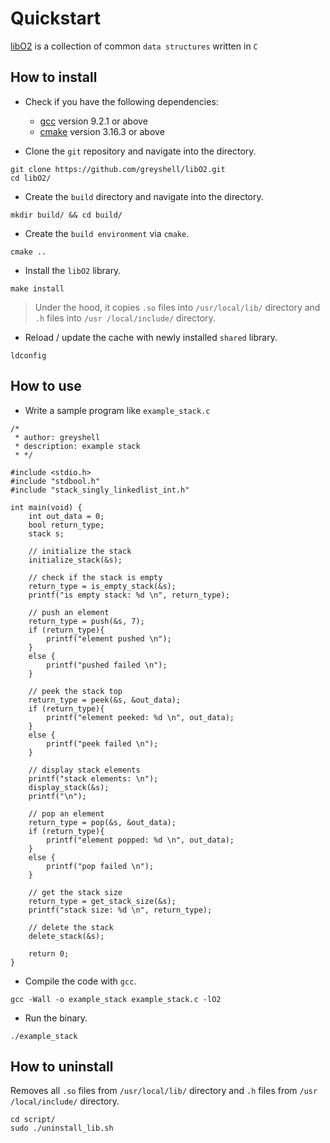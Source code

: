 # Quickstart

[libO2](https://github.com/greyshell/libO2) is a collection of common `data structures` written in `C`

## How to install

- Check if you have the following dependencies:
    - [gcc](https://gcc.gnu.org/) version 9.2.1 or above
    - [cmake](https://cmake.org/) version 3.16.3 or above

- Clone the `git` repository and navigate into the directory.
```
git clone https://github.com/greyshell/libO2.git
cd libO2/
```

- Create the `build` directory and navigate into the directory.
```
mkdir build/ && cd build/
```

- Create the `build environment` via `cmake`.
```
cmake ..
```

- Install the `libO2` library. 
```
make install
```

> Under the hood, it copies `.so` files into `/usr/local/lib/` directory and `.h` files into `/usr
/local/include/` directory.

- Reload / update the cache with newly installed `shared` library.
```
ldconfig
```

## How to use

- Write a sample program like `example_stack.c`
```
/*
 * author: greyshell
 * description: example stack
 * */

#include <stdio.h>
#include "stdbool.h"
#include "stack_singly_linkedlist_int.h"

int main(void) {
    int out_data = 0;
    bool return_type;
    stack s;

    // initialize the stack
    initialize_stack(&s);

    // check if the stack is empty
    return_type = is_empty_stack(&s);
    printf("is empty stack: %d \n", return_type);

    // push an element
    return_type = push(&s, 7);
    if (return_type){
        printf("element pushed \n");
    }
    else {
        printf("pushed failed \n");
    }

    // peek the stack top
    return_type = peek(&s, &out_data);
    if (return_type){
        printf("element peeked: %d \n", out_data);
    }
    else {
        printf("peek failed \n");
    }

    // display stack elements
    printf("stack elements: \n");
    display_stack(&s);
    printf("\n");

    // pop an element
    return_type = pop(&s, &out_data);
    if (return_type){
        printf("element popped: %d \n", out_data);
    }
    else {
        printf("pop failed \n");
    }

    // get the stack size
    return_type = get_stack_size(&s);
    printf("stack size: %d \n", return_type);

    // delete the stack
    delete_stack(&s);

    return 0;
}
```

- Compile the code with `gcc`.
```
gcc -Wall -o example_stack example_stack.c -lO2
```
- Run the binary.
```
./example_stack
```

## How to uninstall

Removes all `.so` files from `/usr/local/lib/` directory and `.h` files from `/usr
/local/include/` directory.
```
cd script/ 
sudo ./uninstall_lib.sh 
```

